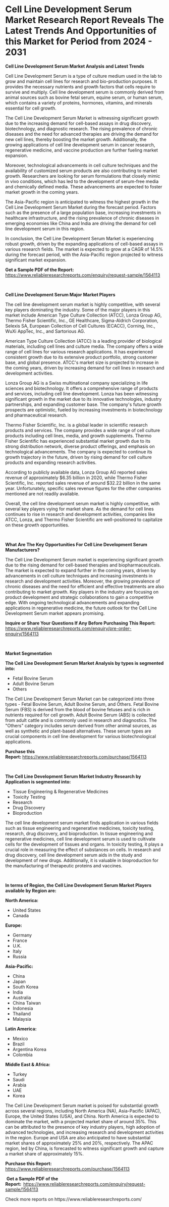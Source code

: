 <p><h1>Cell Line Development Serum Market Research Report Reveals The Latest Trends And Opportunities of this Market for Period from 2024 - 2031</h1></p><p><strong>Cell Line Development Serum Market Analysis and Latest Trends</strong></p>
<p><p>Cell Line Development Serum is a type of culture medium used in the lab to grow and maintain cell lines for research and bio-production purposes. It provides the necessary nutrients and growth factors that cells require to survive and multiply. Cell line development serum is commonly derived from animal sources such as bovine fetal serum, equine serum, or human serum, which contains a variety of proteins, hormones, vitamins, and minerals essential for cell growth.</p><p>The Cell Line Development Serum Market is witnessing significant growth due to the increasing demand for cell-based assays in drug discovery, biotechnology, and diagnostic research. The rising prevalence of chronic diseases and the need for advanced therapies are driving the demand for new cell lines, thereby boosting the market growth. Additionally, the growing applications of cell line development serum in cancer research, regenerative medicine, and vaccine production are further fueling market expansion.</p><p>Moreover, technological advancements in cell culture techniques and the availability of customized serum products are also contributing to market growth. Researchers are looking for serum formulations that closely mimic in vivo conditions, which has led to the development of serum-free media and chemically defined media. These advancements are expected to foster market growth in the coming years.</p><p>The Asia-Pacific region is anticipated to witness the highest growth in the Cell Line Development Serum Market during the forecast period. Factors such as the presence of a large population base, increasing investments in healthcare infrastructure, and the rising prevalence of chronic diseases in emerging economies like China and India are driving the demand for cell line development serum in this region.</p><p>In conclusion, the Cell Line Development Serum Market is experiencing robust growth, driven by the expanding applications of cell-based assays in various research fields. The market is expected to grow at a CAGR of 14.5% during the forecast period, with the Asia-Pacific region projected to witness significant market expansion.</p></p>
<p><strong>Get a Sample PDF of the Report:&nbsp;</strong> <a href="https://www.reliableresearchreports.com/enquiry/request-sample/1564113">https://www.reliableresearchreports.com/enquiry/request-sample/1564113</a></p>
<p>&nbsp;</p>
<p><strong>Cell Line Development Serum Major Market Players</strong></p>
<p><p>The cell line development serum market is highly competitive, with several key players dominating the industry. Some of the major players in this market include American Type Culture Collection (ATCC), Lonza Group AG, Thermo Fisher Scientific, Inc., GE Healthcare, Sigma-Aldrich Corporation, Selexis SA, European Collection of Cell Cultures (ECACC), Corning, Inc., WuXi AppTec, Inc., and Sartorious AG.</p><p>American Type Culture Collection (ATCC) is a leading provider of biological materials, including cell lines and culture media. The company offers a wide range of cell lines for various research applications. It has experienced consistent growth due to its extensive product portfolio, strong customer base, and global presence. ATCC's market size is projected to increase in the coming years, driven by increasing demand for cell lines in research and development activities.</p><p>Lonza Group AG is a Swiss multinational company specializing in life sciences and biotechnology. It offers a comprehensive range of products and services, including cell line development. Lonza has been witnessing significant growth in the market due to its innovative technologies, industry partnerships, and expanding customer base. The company's future growth prospects are optimistic, fueled by increasing investments in biotechnology and pharmaceutical research.</p><p>Thermo Fisher Scientific, Inc. is a global leader in scientific research products and services. The company provides a wide range of cell culture products including cell lines, media, and growth supplements. Thermo Fisher Scientific has experienced substantial market growth due to its strong distribution network, diverse product offerings, and emphasis on technological advancements. The company is expected to continue its growth trajectory in the future, driven by rising demand for cell culture products and expanding research activities.</p><p>According to publicly available data, Lonza Group AG reported sales revenue of approximately $6.35 billion in 2020, while Thermo Fisher Scientific, Inc. reported sales revenue of around $32.22 billion in the same year. Unfortunately, specific sales revenue figures for the other companies mentioned are not readily available.</p><p>Overall, the cell line development serum market is highly competitive, with several key players vying for market share. As the demand for cell lines continues to rise in research and development activities, companies like ATCC, Lonza, and Thermo Fisher Scientific are well-positioned to capitalize on these growth opportunities.</p></p>
<p>&nbsp;</p>
<p><strong>What Are The Key Opportunities For Cell Line Development Serum Manufacturers?</strong></p>
<p><p>The Cell Line Development Serum market is experiencing significant growth due to the rising demand for cell-based therapies and biopharmaceuticals. The market is expected to expand further in the coming years, driven by advancements in cell culture techniques and increasing investments in research and development activities. Moreover, the growing prevalence of chronic diseases and the need for efficient and effective treatments are also contributing to market growth. Key players in the industry are focusing on product development and strategic collaborations to gain a competitive edge. With ongoing technological advancements and expanding applications in regenerative medicine, the future outlook for the Cell Line Development Serum market appears promising.</p></p>
<p><strong>Inquire or Share Your Questions If Any Before Purchasing This Report:</strong> <a href="https://www.reliableresearchreports.com/enquiry/pre-order-enquiry/1564113">https://www.reliableresearchreports.com/enquiry/pre-order-enquiry/1564113</a></p>
<p>&nbsp;</p>
<p><strong>Market Segmentation</strong></p>
<p><strong>The Cell Line Development Serum Market Analysis by types is segmented into:</strong></p>
<p><ul><li>Fetal Bovine Serum</li><li>Adult Bovine Serum</li><li>Others</li></ul></p>
<p><p>The Cell Line Development Serum Market can be categorized into three types - Fetal Bovine Serum, Adult Bovine Serum, and Others. Fetal Bovine Serum (FBS) is derived from the blood of bovine fetuses and is rich in nutrients required for cell growth. Adult Bovine Serum (ABS) is collected from adult cattle and is commonly used in research and diagnostics. The "Others" category includes serum derived from other animal sources, as well as synthetic and plant-based alternatives. These serum types are crucial components in cell line development for various biotechnological applications.</p></p>
<p><strong>Purchase this Report:&nbsp;</strong><a href="https://www.reliableresearchreports.com/purchase/1564113">https://www.reliableresearchreports.com/purchase/1564113</a></p>
<p>&nbsp;</p>
<p><strong>The Cell Line Development Serum Market Industry Research by Application is segmented into:</strong></p>
<p><ul><li>Tissue Engineering & Regenerative Medicines</li><li>Toxicity Testing</li><li>Research</li><li>Drug Discovery</li><li>Bioproduction</li></ul></p>
<p><p>The cell line development serum market finds application in various fields such as tissue engineering and regenerative medicines, toxicity testing, research, drug discovery, and bioproduction. In tissue engineering and regenerative medicines, cell line development serum is used to cultivate cells for the development of tissues and organs. In toxicity testing, it plays a crucial role in measuring the effect of substances on cells. In research and drug discovery, cell line development serum aids in the study and development of new drugs. Additionally, it is valuable in bioproduction for the manufacturing of therapeutic proteins and vaccines.</p></p>
<p>&nbsp;</p>
<p><strong>In terms of Region, the Cell Line Development Serum Market Players available by Region are:</strong></p>
<p>
    <p> <strong> North America: </strong>
        <ul>
            <li>United States</li>
            <li>Canada</li>
        </ul>
        </p> 
    <p> <strong> Europe: </strong>
        <ul>
            <li>Germany</li>
            <li>France</li>
            <li>U.K.</li>
            <li>Italy</li>
            <li>Russia</li>
        </ul>
        </p> 
    <p> <strong> Asia-Pacific: </strong>
        <ul>
            <li>China</li>
            <li>Japan</li>
            <li>South Korea</li>
            <li>India</li>
            <li>Australia</li>
            <li>China Taiwan</li>
            <li>Indonesia</li>
            <li>Thailand</li>
            <li>Malaysia</li>
        </ul>
        </p> 
    <p> <strong> Latin America: </strong>
        <ul>
            <li>Mexico</li>
            <li>Brazil</li>
            <li>Argentina Korea</li>
            <li>Colombia</li>
        </ul>
        </p> 
    <p> <strong> Middle East & Africa: </strong>
        <ul>
            <li>Turkey</li>
            <li>Saudi</li>
            <li>Arabia</li>
            <li>UAE</li>
            <li>Korea</li>
        </ul>
    </p>
    </p>
<p><p>The Cell Line Development Serum market is poised for substantial growth across several regions, including North America (NA), Asia-Pacific (APAC), Europe, the United States (USA), and China. North America is expected to dominate the market, with a projected market share of around 35%. This can be attributed to the presence of key industry players, high adoption of advanced technologies, and increasing research and development activities in the region. Europe and USA are also anticipated to have substantial market shares of approximately 25% and 20%, respectively. The APAC region, led by China, is forecasted to witness significant growth and capture a market share of approximately 15%.</p></p>
<p><strong>Purchase this Report: </strong><a href="https://www.reliableresearchreports.com/purchase/1564113">https://www.reliableresearchreports.com/purchase/1564113</a></p>
<p>&nbsp;<strong>Get a Sample PDF of the Report:&nbsp;&nbsp;</strong><a href="https://www.reliableresearchreports.com/enquiry/request-sample/1564113">https://www.reliableresearchreports.com/enquiry/request-sample/1564113</a></p>
<p><strong></strong></p>
<p>Check more reports on https://www.reliableresearchreports.com/</p>